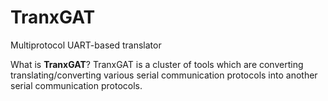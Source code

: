 # TranxGAT
Multiprotocol UART-based translator

What is **TranxGAT**?
TranxGAT is a cluster of tools which are converting translating/converting various serial communication protocols into another serial communication protocols.
